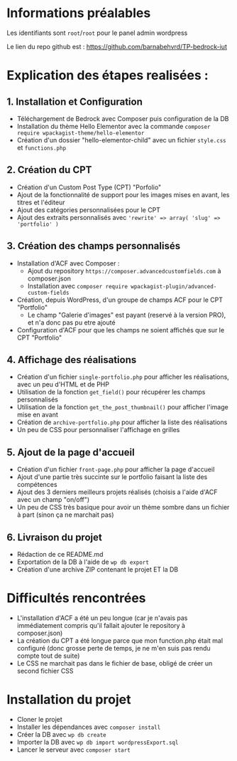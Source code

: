 # Informations préalables

Les identifiants sont `root`/`root` pour le panel admin wordpress

Le lien du repo github est : https://github.com/barnabehvrd/TP-bedrock-iut


# Explication des étapes realisées :

## 1. Installation et Configuration

- Téléchargement de Bedrock avec Composer puis configuration de la DB
- Installation du thème Hello Elementor avec la commande `composer require wpackagist-theme/hello-elementor`
- Création d'un dossier "hello-elementor-child" avec un fichier `style.css` et `functions.php`

## 2. Création du CPT

- Création d'un Custom Post Type (CPT) "Porfolio"
- Ajout de la fonctionnalité de support pour les images mises en avant, les titres et l'éditeur
- Ajout des catégories personnalisées pour le CPT
- Ajout des extraits personnalisés avec `'rewrite' => array( 'slug' => 'portfolio' )`

## 3. Création des champs personnalisés

- Installation d'ACF avec Composer :
  - Ajout du repository `https://composer.advancedcustomfields.com` à composer.json
  - Installation avec `composer require wpackagist-plugin/advanced-custom-fields`
- Création, depuis WordPress, d'un groupe de champs ACF pour le CPT "Portfolio"
  - Le champ "Galerie d'images" est payant (reservé à la version PRO), et n'a donc pas pu etre ajouté
- Configuration d'ACF pour que les champs ne soient affichés que sur le CPT "Portfolio"

## 4. Affichage des réalisations
- Création d'un fichier `single-portfolio.php` pour afficher les réalisations, avec un peu d'HTML et de PHP
- Utilisation de la fonction `get_field()` pour récupérer les champs personnalisés
- Utilisation de la fonction `get_the_post_thumbnail()` pour afficher l'image mise en avant
- Création de `archive-portfolio.php` pour afficher la liste des réalisations
- Un peu de CSS pour personnaliser l'affichage en grilles

## 5. Ajout de la page d'accueil
- Création d'un fichier `front-page.php` pour afficher la page d'accueil
- Ajout d'une partie très succinte sur le portfolio faisant la liste des compétences
- Ajout des 3 derniers meilleurs projets réalisés (choisis a l'aide d'ACF avec un champ "on/off")
- Un peu de CSS très basique pour avoir un thème sombre dans un fichier à part (sinon ça ne marchait pas)

## 6. Livraison du projet
- Rédaction de ce README.md
- Exportation de la DB à l'aide de `wp db export`
- Création d'une archive ZIP contenant le projet ET la DB

# Difficultés rencontrées

- L'installation d'ACF a été un peu longue (car je n'avais pas immédiatement compris qu'il fallait ajouter le repository à composer.json)
- La création du CPT a été longue parce que mon function.php était mal configuré (donc grosse perte de temps, je ne m'en suis pas rendu compte tout de suite)
- Le CSS ne marchait pas dans le fichier de base, obligé de créer un second fichier CSS

# Installation du projet
- Cloner le projet
- Installer les dépendances avec `composer install`
- Créer la DB avec `wp db create`
- Importer la DB avec `wp db import wordpressExport.sql`
- Lancer le serveur avec `composer start`